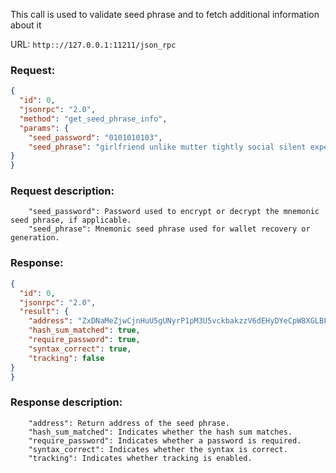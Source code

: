 This call is used to validate seed phrase and to fetch additional information about it

URL: ```http:://127.0.0.1:11211/json_rpc```
### Request: 
```json
{
  "id": 0,
  "jsonrpc": "2.0",
  "method": "get_seed_phrase_info",
  "params": {
    "seed_password": "0101010103",
    "seed_phrase": "girlfriend unlike mutter tightly social silent expect constant bid nowhere reach flower bite salt lightning conversation dog rush quietly become usually midnight each secret offer class"
}
}
```
### Request description: 
```
    "seed_password": Password used to encrypt or decrypt the mnemonic seed phrase, if applicable.
    "seed_phrase": Mnemonic seed phrase used for wallet recovery or generation.

```
### Response: 
```json
{
  "id": 0,
  "jsonrpc": "2.0",
  "result": {
    "address": "ZxDNaMeZjwCjnHuU5gUNyrP1pM3U5vckbakzzV6dEHyDYeCpW8XGLBFTshcaY8LkG9RQn7FsQx8w2JeJzJwPwuDm2NfixPAXf",
    "hash_sum_matched": true,
    "require_password": true,
    "syntax_correct": true,
    "tracking": false
}
}
```
### Response description: 
```
    "address": Return address of the seed phrase.
    "hash_sum_matched": Indicates whether the hash sum matches.
    "require_password": Indicates whether a password is required.
    "syntax_correct": Indicates whether the syntax is correct.
    "tracking": Indicates whether tracking is enabled.

```

